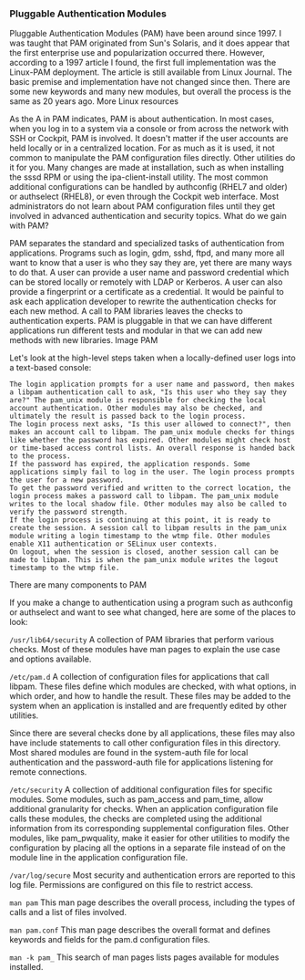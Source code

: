 ### Pluggable Authentication Modules

Pluggable Authentication Modules (PAM) have been around since 1997. I was taught that PAM originated from Sun's Solaris, and it does appear that the first enterprise use and popularization occurred there. However, according to a 1997 article I found, the first full implementation was the Linux-PAM deployment. The article is still available from Linux Journal. The basic premise and implementation have not changed since then. There are some new keywords and many new modules, but overall the process is the same as 20 years ago.
More Linux resources


As the A in PAM indicates, PAM is about authentication. In most cases, when you log in to a system via a console or from across the network with SSH or Cockpit, PAM is involved. It doesn't matter if the user accounts are held locally or in a centralized location. For as much as it is used, it not common to manipulate the PAM configuration files directly. Other utilities do it for you. Many changes are made at installation, such as when installing the sssd RPM or using the ipa-client-install utility. The most common additional configurations can be handled by authconfig (RHEL7 and older) or authselect (RHEL8), or even through the Cockpit web interface. Most administrators do not learn about PAM configuration files until they get involved in advanced authentication and security topics.
What do we gain with PAM?

PAM separates the standard and specialized tasks of authentication from applications. Programs such as login, gdm, sshd, ftpd, and many more all want to know that a user is who they say they are, yet there are many ways to do that. A user can provide a user name and password credential which can be stored locally or remotely with LDAP or Kerberos. A user can also provide a fingerprint or a certificate as a credential. It would be painful to ask each application developer to rewrite the authentication checks for each new method. A call to PAM libraries leaves the checks to authentication experts. PAM is pluggable in that we can have different applications run different tests and modular in that we can add new methods with new libraries.
Image
PAM

Let's look at the high-level steps taken when a locally-defined user logs into a text-based console:

    The login application prompts for a user name and password, then makes a libpam authentication call to ask, "Is this user who they say they are?" The pam_unix module is responsible for checking the local account authentication. Other modules may also be checked, and ultimately the result is passed back to the login process.
    The login process next asks, "Is this user allowed to connect?", then makes an account call to libpam. The pam_unix module checks for things like whether the password has expired. Other modules might check host or time-based access control lists. An overall response is handed back to the process.
    If the password has expired, the application responds. Some applications simply fail to log in the user. The login process prompts the user for a new password.
    To get the password verified and written to the correct location, the login process makes a password call to libpam. The pam_unix module writes to the local shadow file. Other modules may also be called to verify the password strength.
    If the login process is continuing at this point, it is ready to create the session. A session call to libpam results in the pam_unix module writing a login timestamp to the wtmp file. Other modules enable X11 authentication or SELinux user contexts.
    On logout, when the session is closed, another session call can be made to libpam. This is when the pam_unix module writes the logout timestamp to the wtmp file.

There are many components to PAM

If you make a change to authentication using a program such as authconfig or authselect and want to see what changed, here are some of the places to look:

`/usr/lib64/security`
A collection of PAM libraries that perform various checks. Most of these modules have man pages to explain the use case and options available.

`/etc/pam.d`
A collection of configuration files for applications that call libpam. These files define which modules are checked, with what options, in which order, and how to handle the result. These files may be added to the system when an application is installed and are frequently edited by other utilities.

Since there are several checks done by all applications, these files may also have include statements to call other configuration files in this directory. Most shared modules are found in the system-auth file for local authentication and the password-auth file for applications listening for remote connections.

`/etc/security`
A collection of additional configuration files for specific modules. Some modules, such as pam_access and pam_time, allow additional granularity for checks. When an application configuration file calls these modules, the checks are completed using the additional information from its corresponding supplemental configuration files. Other modules, like pam_pwquality, make it easier for other utilities to modify the configuration by placing all the options in a separate file instead of on the module line in the application configuration file.

`/var/log/secure`
Most security and authentication errors are reported to this log file. Permissions are configured on this file to restrict access.

`man pam`
This man page describes the overall process, including the types of calls and a list of files involved.

`man pam.conf`
This man page describes the overall format and defines keywords and fields for the pam.d configuration files.

`man -k pam_`
This search of man pages lists pages available for modules installed.